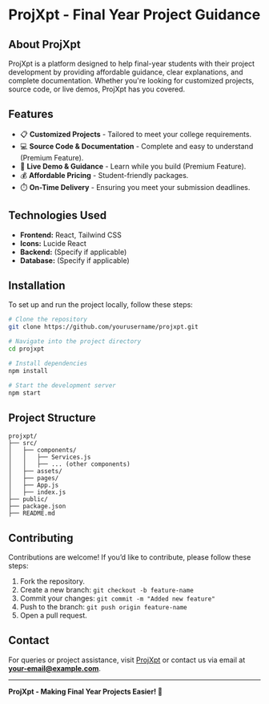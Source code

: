 # ProjXpt - Final Year Project Guidance

## About ProjXpt

ProjXpt is a platform designed to help final-year students with their project development by providing affordable guidance, clear explanations, and complete documentation. Whether you're looking for customized projects, source code, or live demos, ProjXpt has you covered.

## Features

- 📋 **Customized Projects** - Tailored to meet your college requirements.
- 💻 **Source Code & Documentation** - Complete and easy to understand (Premium Feature).
- 🎯 **Live Demo & Guidance** - Learn while you build (Premium Feature).
- 💰 **Affordable Pricing** - Student-friendly packages.
- ⏱️ **On-Time Delivery** - Ensuring you meet your submission deadlines.

## Technologies Used

- **Frontend:** React, Tailwind CSS
- **Icons:** Lucide React
- **Backend:** (Specify if applicable)
- **Database:** (Specify if applicable)

## Installation

To set up and run the project locally, follow these steps:

```sh
# Clone the repository
git clone https://github.com/yourusername/projxpt.git

# Navigate into the project directory
cd projxpt

# Install dependencies
npm install

# Start the development server
npm start
```

## Project Structure

```
projxpt/
├── src/
│   ├── components/
│   │   ├── Services.js
│   │   ├── ... (other components)
│   ├── assets/
│   ├── pages/
│   ├── App.js
│   ├── index.js
├── public/
├── package.json
├── README.md
```

## Contributing

Contributions are welcome! If you’d like to contribute, please follow these steps:

1. Fork the repository.
2. Create a new branch: `git checkout -b feature-name`
3. Commit your changes: `git commit -m "Added new feature"`
4. Push to the branch: `git push origin feature-name`
5. Open a pull request.

## Contact

For queries or project assistance, visit [ProjXpt](https://projxpt.web.app) or contact us via email at **your-email@example.com**.

---

**ProjXpt - Making Final Year Projects Easier! 🚀**
